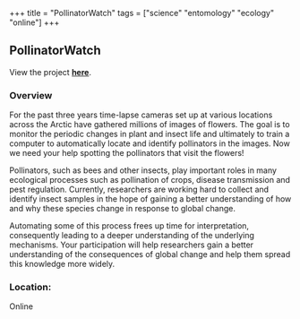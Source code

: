 +++
title = "PollinatorWatch"
tags = ["science" "entomology" "ecology" "online"]
+++

## PollinatorWatch

View the project [**here**](https://www.zooniverse.org/projects/tokehoye/pollinatorwatch).

### Overview

For the past three years time-lapse cameras set up at various locations across the Arctic have gathered millions of images of flowers. The goal is to monitor the periodic changes in plant and insect life and ultimately to train a computer to automatically locate and identify pollinators in the images. Now we need your help spotting the pollinators that visit the flowers!

Pollinators, such as bees and other insects, play important roles in many ecological processes such as pollination of crops, disease transmission and pest regulation. Currently, researchers are working hard to collect and identify insect samples in the hope of gaining a better understanding of how and why these species change in response to global change.

Automating some of this process frees up time for interpretation, consequently leading to a deeper understanding of the underlying mechanisms. Your participation will help researchers gain a better understanding of the consequences of global change and help them spread this knowledge more widely.

### Location:
Online
